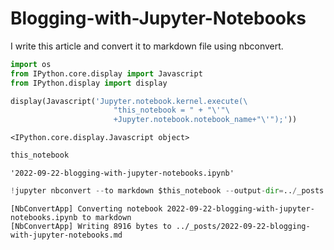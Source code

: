 # Blogging-with-Jupyter-Notebooks

I write this article and convert it to markdown file using nbconvert.


```python
import os
from IPython.core.display import Javascript
from IPython.display import display

display(Javascript('Jupyter.notebook.kernel.execute(\
                       "this_notebook = " + "\'"\
                       +Jupyter.notebook.notebook_name+"\'");'))
```


    <IPython.core.display.Javascript object>



```python
this_notebook
```




    '2022-09-22-blogging-with-jupyter-notebooks.ipynb'




```python
!jupyter nbconvert --to markdown $this_notebook --output-dir=../_posts
```

    [NbConvertApp] Converting notebook 2022-09-22-blogging-with-jupyter-notebooks.ipynb to markdown
    [NbConvertApp] Writing 8916 bytes to ../_posts/2022-09-22-blogging-with-jupyter-notebooks.md

